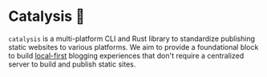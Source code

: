 # Catalysis 🧪

`catalysis` is a multi-platform CLI and Rust library to standardize publishing static websites to various platforms.
We aim to provide a foundational block to build [local-first](https://www.inkandswitch.com/local-first/) blogging experiences that don't require a centralized server to build and publish static sites.
